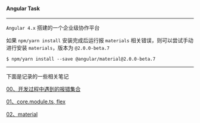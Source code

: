 #### Angular Task

----

`Angular 4.x` 搭建的一个企业级协作平台

如果 `npm/yarn install` 安装完成后运行报 `materials` 相关错误，则可以尝试手动进行安装 `materials`，版本为 `@2.0.0-beta.7`

```
$ npm/yarn install --save @angular/material@2.0.0-beta.7
```

----

下面是记录的一些相关笔记

[00、开发过程中遇到的报错集合](https://github.com/hanekaoru/Angular-Task/blob/master/note/00.md)

[01、core.module.ts, flex](https://github.com/hanekaoru/Angular-Task/blob/master/note/01.md)

[02、material](https://github.com/hanekaoru/Angular-Task/blob/master/note/02.md)
